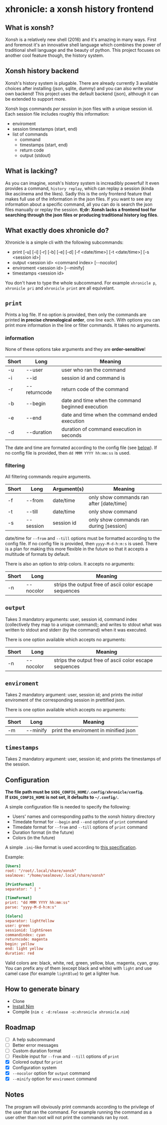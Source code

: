 # xhronicle: a xonsh history frontend

## What is xonsh?
Xonsh is a relatively new shell (2016) and it's amazing in many ways. First and
foremost it's an innovative shell language which combines the power of
traditional shell language and the beauty of python. This project focuses on
another cool feature though, the history system.

## Xonsh history backend
Xonsh's history system is plugable. There are already currently 3 available
choices after installing (json, sqlite, dummy) and you can also write your own
backend! This project uses the default backend (json), although it can be
extended to support more.

Xonsh logs commands *per session* in json files with a unique session id.
Each session file includes roughly this information:
- enviroment
- session timestamps (start, end)
- list of commands
	- command
	- timestamps (start, end)
	- return code
	- output (stdout)

## What is lacking?
As you can imagine, xonsh's history system is increadibly powerful! It even
provides a command, `history replay`, which can replay a session (kinda like
asciinema and the likes). Sadly this is the only frontend feature that makes
full use of the information in the json files. If you want to see any
information about a specific command, all you can do is search the json files
manually or replay the session.
**tl;dr: Xonsh lacks a frontend tool for searching through the
json files or producing traditional history log files**.

## What exactly does xhronicle do?
Xhronicle is a simple cli with the following subcommands:
- print [-u] [-i] [-r] [-b] [-e] [-d] [-f \<date/time\>] [-t \<date/time\>] [-s \<session id\>] 
- output \<session id\> \<command index\> [--nocolor]
- enviroment \<session id\> [--minify]
- timestamps \<session id\>

You don't have to type the whole subcommand. For example `xhronicle p`,
`xhronicle pri` and `xhronicle print` are all equivelant.

## `print`
Prints a log file. If no option is provided, then only the
commands are printed **in precise chronological order**, one line each.
With options you can print more information in the line or filter commands.
It takes no arguments.

### information
None of these options take arguments and they are **order-sensitive**!

| Short | Long | Meaning |
|-------|------|----------
| -u | --user | user who ran the command
| -i | --id | session id and command is
| -r | --returncode | return code of the command
| -b | --begin | date and time when the command beginned execution
| -e | --end | date and time when the command ended execution
| -d | --duration | duration of command execution in seconds

The date and time are formated according to the config file (see [below](https://github.com/sealmove/xhronicle#configuration)).
If no config file is provided, then `dd MMM YYYY hh:mm:ss` is used.

### filtering
All filtering commands require arguments.

| Short | Long | Argument(s) | Meaning
|-------|------|---------- | -
| -f | --from | date/time | only show commands ran after [date/time]
| -t | --till | date/time | only show command
| -s | --session | session id | only show commands ran during [session]

date/time for `--from` and `--till` options must be formatted according to the
config file. If no config file is provided, then `yyyy-M-d-h:m:s` is used.
There is a plan for making this more flexible in the future so that it accepts
a multitude of formats by default.

There is also an option to strip colors. It accepts no arguments:

| Short | Long | Meaning
|-------|------|----------
| -n | --nocolor | strips the output free of ascii color escape sequences

## `output`
Takes 3 mandatory arguments: user, session id, command index (collectively they
map to a unique command); and writes to stdout what was written to stdout and
stderr (by the command) when it was executed.

There is one option available which accepts no arguments:

| Short | Long | Meaning
|-------|------|----------
| -n | --nocolor | strips the output free of ascii color escape sequences

## `enviroment`
Takes 2 mandatory argument: user, session id; and prints the *initial* enviroment
of the corresponding session in prettified json.

There is one option available which accepts no arguments:

| Short | Long | Meaning
|-------|------|----------
| -m | --minify | print the enviroment in minified json

## `timestamps`
Takes 2 mandatory argument: user, session id; and prints the timestamps of the
session.

## Configuration
**The file path must be `$XDG_CONFIG_HOME/.config/xhronicle/config`.
<br/>
If `$XDG_CONFIG_HOME` is not set, it defaults to `~/.config/`.**

A simple configuration file is needed to specify the following:
- Users' names and corresponding paths to the xonsh history directory
- Timedate format for `--begin` and `--end` options of `print` command
- Timedate format for `--from` and `--till` options of `print` command
- Duration format (in the future)
- Colors (in the future)

A simple `.ini`-like format is used according to [this specification](https://nim-lang.org/docs/times.html).

Example:
``` ini
[Users]
root: "/root/.local/share/xonsh"
sealmove: "/home/sealmove/.local/share/xonsh"

[PrintFormat]
separator: " | "

[TimeFormat]
print: "dd MMM YYYY hh:mm:ss"
parse: "yyyy-M-d-h:m:s"

[Colors]
separator: lightYellow
user: green
sessionid: lightGreen
commandindex: cyan
returncode: magenta
begin: yellow
end: light yellow
duration: red
```

Valid colors are: black, white, red, green, yellow, blue, magenta, cyan, gray.
You can prefix any of them (except black and white) with `light` and use camel
case (for example `lightBlue`) to get a lighter hue.

## How to generate binary
* Clone
* [Install Nim](https://nim-lang.org/install.html)
* Compile (`nim c -d:release -o:xhronicle xhronicle.nim`) 

## Roadmap
- [ ] A help subcommand
- [ ] Better error messages
- [ ] Custom duration format
- [ ] Flexible input for `--from` and `--till` options of `print`
- [x] Colored output for `print`
- [x] Configuration system
- [x] `--nocolor` option for `output` command
- [x] `--minify` option for `enviroment` command

## Notes
The program will obviously print commands according to the privilege of the
user that ran the command. For example running the command as a user other
than root will not print the commands ran by root.
